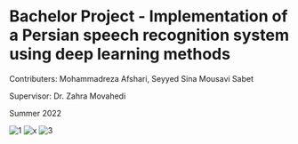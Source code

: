 # Bachelor Project - Implementation of a Persian speech recognition system using deep learning methods

Contributers: Mohammadreza Afshari, Seyyed Sina Mousavi Sabet

Supervisor: Dr. Zahra Movahedi

Summer 2022
 
![1](https://user-images.githubusercontent.com/95470638/209087962-98ad8389-0197-4103-9f55-cea44c1e6c82.png)
![x](https://user-images.githubusercontent.com/95470638/209087988-b5868ae5-ceda-4862-aafe-971008576476.png)
![3](https://user-images.githubusercontent.com/95470638/209088011-0b96e30d-d778-4566-bede-69e350224671.png)
